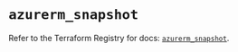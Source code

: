 # `azurerm_snapshot`

Refer to the Terraform Registry for docs: [`azurerm_snapshot`](https://registry.terraform.io/providers/hashicorp/azurerm/3.99.0/docs/resources/snapshot).
